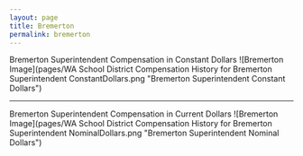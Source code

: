 ```yaml
---
layout: page
title: Bremerton
permalink: bremerton
---
```



Bremerton Superintendent Compensation in Constant Dollars
![Bremerton Image](pages/WA School District Compensation History for Bremerton Superintendent ConstantDollars.png "Bremerton Superintendent Constant Dollars")
___

Bremerton Superintendent Compensation in Current Dollars
![Bremerton Image](pages/WA School District Compensation History for Bremerton Superintendent NominalDollars.png "Bremerton Superintendent Nominal Dollars")